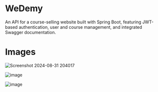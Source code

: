 # WeDemy
An API for a course-selling website built with Spring Boot, featuring JWT-based authentication, user and course management, and integrated Swagger documentation.

# Images
![Screenshot 2024-08-31 204017](https://github.com/user-attachments/assets/6b477e36-fa80-4a55-bf87-eba3a52085f3)

![image](https://github.com/user-attachments/assets/477a2024-0875-4612-ad3a-259e33d40a26)

![image](https://github.com/user-attachments/assets/dc6eb872-c8ba-4c4f-913c-7f1911ff7b87)



